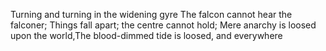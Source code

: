 Turning and turning in the widening gyre
The falcon cannot hear the falconer;
Things fall apart; the centre cannot hold;
Mere anarchy is loosed upon the world,The blood-dimmed tide is loosed, and everywhere